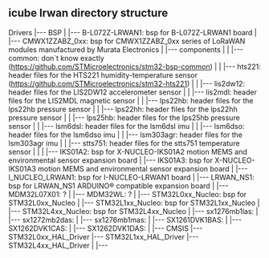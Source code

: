## icube lrwan directory structure
Drivers
|--- BSP
|     |--- B-L072Z-LRWAN1: bsp for B-L072Z-LRWAN1 board
|     |--- CMWX1ZZABZ_0xx: bsp for CMWX1ZZABZ_0xx series of LoRaWAN modules manufactured by Murata Electronics
|     |--- components
|     |         |--- common: don`t know exactly (https://github.com/STMicroelectronics/stm32-bsp-common)
|     |         |--- hts221: header files for the HTS221 humidity-temperature sensor (https://github.com/STMicroelectronics/stm32-hts221)
|     |         |--- lis2dw12: header files for the LIS2DW12 accelerometer sensor
|     |         |--- lis2mdl: header files for the LIS2MDL magnetic sensor
|     |         |--- lps22hb: header files for the lps22hb pressure sensor
|     |         |--- lps22hh: header files for the lps22hh pressure sensor
|     |         |--- lps25hb: header files for the lps25hb pressure sensor
|     |         |--- lsm6dsl: header files for the lsm6dsl imu
|     |         |--- lsm6dso: header files for the lsm6dso imu
|     |         |--- lsm303agr: header files for the lsm303agr imu
|     |         |--- stts751: header files for the stts751 temperature sensor
|     |
|     |--- IKS01A2: bsp for X-NUCLEO-IKS01A2 motion MEMS and environmental sensor expansion board
|     |--- IKS01A3: bsp for X-NUCLEO-IKS01A3 motion MEMS and environmental sensor expansion board
|     |--- I_NUCLEO_LRWAN1: bsp for I-NUCLEO-LRWAN1 board
|     |--- LRWAN_NS1: bsp for LRWAN_NS1 ARDUINO® compatible expansion board
|     |--- MDM32L07X01: ?
|     |--- MDM32WL: ?
|     |--- STM32L0xx_Nucleo: bsp for STM32L0xx_Nucleo 
|     |--- STM32L1xx_Nucleo: bsp for STM32L1xx_Nucleo 
|     |--- STM32L4xx_Nucleo: bsp for STM32L4xx_Nucleo 
|     |--- sx1276mb1las:
|     |--- sx1272mb2das:
|     |--- sx1276mb1mas:
|     |--- SX1261DVK1BAS:
|     |--- SX1262DVK1CAS:
|     |--- SX1262DVK1DAS:
|
|--- CMSIS
|--- STM32L0xx_HAL_Driver
|--- STM32L1xx_HAL_Driver
|--- STM32L4xx_HAL_Driver
|     |--- 
